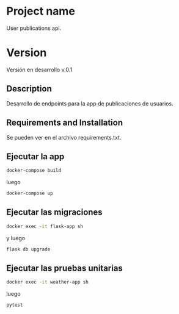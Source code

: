 # Project name

User publications api.

# Version 

Versión en desarrollo v.0.1

## Description

Desarrollo de endpoints para la app de publicaciones de usuarios.

## Requirements and Installation

Se pueden ver en el archivo requirements.txt.

## Ejecutar la app

```bash
docker-compose build
```

luego

```bash
docker-compose up
```

## Ejecutar las migraciones

```bash
docker exec -it flask-app sh
```

y luego 

```bash
flask db upgrade
```

## Ejecutar las pruebas unitarias

```bash
docker exec -it weather-app sh

```

luego

```bash
pytest
```
